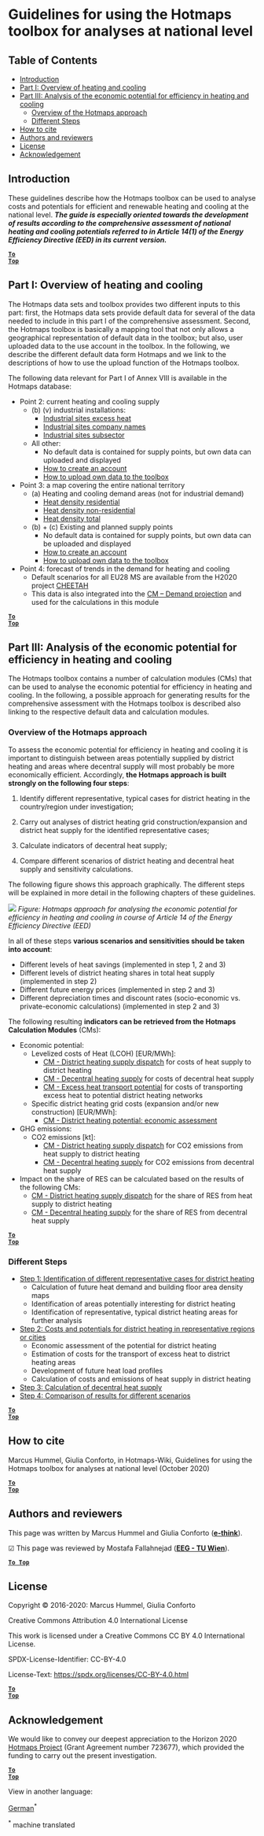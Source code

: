 <h1>Guidelines for using the Hotmaps toolbox for analyses at national level</h1>

## Table of Contents
* [Introduction](#introduction)
* [Part I: Overview of heating and cooling](#part-i-overview-of-heating-and-cooling)
* [Part III: Analysis of the economic potential for efficiency in heating and cooling](#part-iii-analysis-of-the-economic-potential-for-efficiency-in-heating-and-cooling)
  * [Overview of the Hotmaps approach](#part-iii-analysis-of-the-economic-potential-for-efficiency-in-heating-and-cooling_overview-of-the-hotmaps-approach)
  * [Different Steps](#part-iii-analysis-of-the-economic-potential-for-efficiency-in-heating-and-cooling_different-steps)
* [How to cite](#how-to-cite)
* [Authors and reviewers](#authors-and-reviewers)
* [License](#license)
* [Acknowledgement](#acknowledgement)


## Introduction

These guidelines describe how the Hotmaps toolbox can be used to analyse costs and potentials for efficient and renewable heating and cooling at the national level. _**The guide is especially oriented towards the development of results according to the comprehensive assessment of national heating and cooling potentials referred to in Article 14(1) of the Energy Efficiency Directive (EED) in its current version.**_


<code><ins>**[To Top](#table-of-contents)**</ins></code>

## Part I: Overview of heating and cooling

The Hotmaps data sets and toolbox provides two different inputs to this part: first, the Hotmaps data sets provide default data for several of the data needed to include in this part I of the comprehensive assessment. Second, the Hotmaps toolbox is basically a mapping tool that not only allows a geographical representation of default data in the toolbox; but also, user uploaded data to the use account in the toolbox. In the following, we describe the different default data form Hotmaps and we link to the descriptions of how to use the upload function of the Hotmaps toolbox.

The following data relevant for Part I of Annex VIII is available in the Hotmaps database:

* Point 2: current heating and cooling supply
  * (b) (v) industrial installations:
    * [Industrial sites excess heat](https://gitlab.com/hotmaps/industrial_sites/industrial_sites_industryBenchmarks)
    * [Industrial sites company names](https://gitlab.com/hotmaps/industrial_sites/industrial_sites_Industrial_Database) 
    * [Industrial sites subsector](https://gitlab.com/hotmaps/industrial_sites/industrial_sites_industryBenchmarks)
  * All other:
    * No default data is contained for supply points, but own data can uploaded and displayed
    * [How to create an account](https://wiki.hotmaps.eu/en/Introduction-to-user-interface)
    * [How to upload own data to the toolbox](https://wiki.hotmaps.eu/en/Data-upload-functionalities)
* Point 3: a map covering the entire national territory
  * (a) Heating and cooling demand areas (not for industrial demand)
    * [Heat density residential](https://gitlab.com/hotmaps/heat/heat_res_curr_density)
    * [Heat density non-residential](https://gitlab.com/hotmaps/heat/heat_nonres_curr_density)
    * [Heat density total](https://gitlab.com/hotmaps/heat/heat_tot_curr_density)
  * (b) + (c) Existing and planned supply points
    * No default data is contained for supply points, but own data can be uploaded and displayed
    * [How to create an account](https://wiki.hotmaps.eu/en/Introduction-to-user-interface)
    * [How to upload own data to the toolbox](https://wiki.hotmaps.eu/en/Data-upload-functionalities)
* Point 4: forecast of trends in the demand for heating and cooling
  * Default scenarios for all EU28 MS are available from the H2020 project [CHEETAH](http://www.cheetah-project.eu/)
  * This data is also integrated into the [CM – Demand projection](https://wiki.hotmaps.eu/en/CM-Demand-projection) and used for the calculations in this module


<code><ins>**[To Top](#table-of-contents)**</ins></code>

## Part III: Analysis of the economic potential for efficiency in heating and cooling

The Hotmaps toolbox contains a number of calculation modules (CMs) that can be used to analyse the economic potential for efficiency in heating and cooling. In the following, a possible approach for generating results for the comprehensive assessment with the Hotmaps toolbox is described also linking to the respective default data and calculation modules.


### Overview of the Hotmaps approach

To assess the economic potential for efficiency in heating and cooling it is important to distinguish between areas potentially supplied by district heating and areas where decentral supply will most probably be more economically efficient. Accordingly, **the Hotmaps approach is built strongly on the following four steps**:

1. Identify different representative, typical cases for district heating in the country/region under investigation;

2. Carry out analyses of district heating grid construction/expansion and district heat supply for the identified representative cases;

3. Calculate indicators of decentral heat supply;

4. Compare different scenarios of district heating and decentral heat supply and sensitivity calculations.

The following figure shows this approach graphically. The different steps will be explained in more detail in the following chapters of these guidelines.

![](../images/Hotmaps_ApproachNational_Overview.png)
*Figure: Hotmaps approach for analysing the economic potential for efficiency in heating and cooling in course of Article 14 of the Energy Efficiency Directive (EED)*


In all of these steps **various scenarios and sensitivities should be taken into account**:
* Different levels of heat savings (implemented in step 1, 2 and 3)
* Different levels of district heating shares in total heat supply (implemented in step 2)
* Different future energy prices (implemented in step 2 and 3)
* Different depreciation times and discount rates (socio-economic vs. private-economic calculations) (implemented in step 2 and 3)

The following resulting **indicators can be retrieved from the Hotmaps Calculation Modules** (CMs):

* Economic potential: 
  * Levelized costs of Heat (LCOH) [EUR/MWh]:
    * [CM - District heating supply dispatch](https://wiki.hotmaps.eu/en/CM-District-heating-supply-dispatch) for costs of heat supply to district heating
    * [CM - Decentral heating supply](https://wiki.hotmaps.eu/en/CM-Decentral-heating-supply) for costs of decentral heat supply 
    * [CM - Excess heat transport potential](https://wiki.hotmaps.eu/en/CM-Excess-heat-transport-potential) for costs of transporting excess heat to potential district heating networks
  * Specific district heating grid costs (expansion and/or new construction) [EUR/MWh]:
    * [CM - District heating potential: economic assessment](https://wiki.hotmaps.eu/en/CM-District-heating-potential-economic-assessment)
* GHG emissions:
  * CO2 emissions [kt]:
    * [CM - District heating supply dispatch](https://wiki.hotmaps.eu/en/CM-District-heating-supply-dispatch) for CO2 emissions from heat supply to district heating
    * [CM - Decentral heating supply](https://wiki.hotmaps.eu/en/CM-Decentral-heating-supply) for CO2 emissions from decentral heat supply
* Impact on the share of RES can be calculated based on the results of the following CMs:
  * [CM - District heating supply dispatch](https://wiki.hotmaps.eu/en/CM-District-heating-supply-dispatch) for the share of RES from heat supply to district heating
  * [CM - Decentral heating supply](https://wiki.hotmaps.eu/en/CM-Decentral-heating-supply) for the share of RES from decentral heat supply


<code><ins>**[To Top](#table-of-contents)**</ins></code>

### Different Steps

* [Step 1: Identification of different representative cases for district heating](https://wiki.hotmaps.eu/en/Step-1-Identification-of-different-representative-cases-for-district-heating)
   * Calculation of future heat demand and building floor area density maps
   * Identification of areas potentially interesting for district heating
   * Identification of representative, typical district heating areas for further analysis
* [Step 2: Costs and potentials for district heating in representative regions or cities](https://wiki.hotmaps.eu/en/Step-2-Costs-and-potentials-for-district-heating-in-representative-regions-or-cities)
   * Economic assessment of the potential for district heating
   * Estimation of costs for the transport of excess heat to district heating areas
   * Development of future heat load profiles
   * Calculation of costs and emissions of heat supply in district heating
* [Step 3: Calculation of decentral heat supply](https://wiki.hotmaps.eu/en/Step-3-Calculation-of-decentral-heat-supply)
* [Step 4: Comparison of results for different scenarios](https://wiki.hotmaps.eu/en/Step-4-Comparison-of-results-for-different-scenarios)


<code><ins>**[To Top](#table-of-contents)**</ins></code>

## How to cite

Marcus Hummel, Giulia Conforto, in Hotmaps-Wiki, Guidelines for using the Hotmaps toolbox for analyses at national level (October 2020)


<code><ins>**[To Top](#table-of-contents)**</ins></code>

## Authors and reviewers

This page was written by Marcus Hummel and Giulia Conforto (**[e-think](https://e-think.ac.at)**).

&#9745; This page was reviewed by Mostafa Fallahnejad (**[EEG - TU Wien](https://eeg.tuwien.ac.at/)**).


[**`To Top`**](#table-of-contents)

## License

Copyright © 2016-2020: Marcus Hummel, Giulia Conforto

Creative Commons Attribution 4.0 International License

This work is licensed under a Creative Commons CC BY 4.0 International License.

SPDX-License-Identifier: CC-BY-4.0

License-Text: https://spdx.org/licenses/CC-BY-4.0.html

<code><ins>**[To Top](#table-of-contents)**</ins></code>

## Acknowledgement
We would like to convey our deepest appreciation to the Horizon 2020 [Hotmaps Project](https://www.hotmaps-project.eu) (Grant Agreement number 723677), which provided the funding to carry out the present investigation.

<code><ins>**[To Top](#table-of-contents)**</ins></code>



<!--- THIS IS A SUPER UNIQUE IDENTIFIER -->

View in another language:

 [German](../de/guide-national-level-comprehensive-assessment-eed)<sup>\*</sup> 

<sup>\*</sup> machine translated

